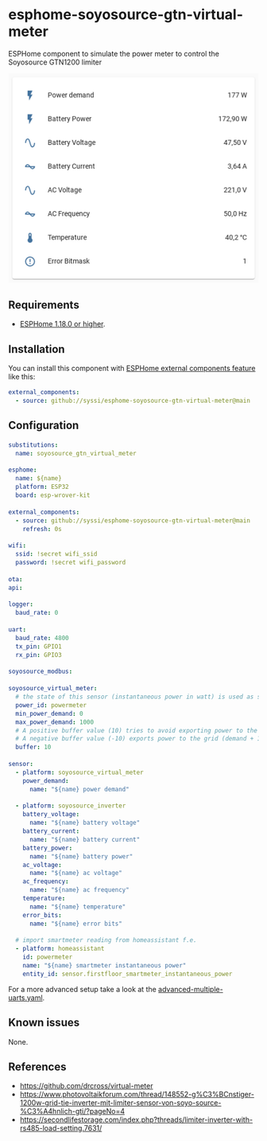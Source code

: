 # esphome-soyosource-gtn-virtual-meter

ESPHome component to simulate the power meter to control the Soyosource GTN1200 limiter

![Lovelace entities card](lovelace-entities-card.png "lovelace entities card")

## Requirements

* [ESPHome 1.18.0 or higher](https://github.com/esphome/esphome/releases).

## Installation

You can install this component with [ESPHome external components feature](https://esphome.io/components/external_components.html) like this:
```yaml
external_components:
  - source: github://syssi/esphome-soyosource-gtn-virtual-meter@main
```

## Configuration

```yaml
substitutions:
  name: soyosource_gtn_virtual_meter

esphome:
  name: ${name}
  platform: ESP32
  board: esp-wrover-kit

external_components:
  - source: github://syssi/esphome-soyosource-gtn-virtual-meter@main
    refresh: 0s

wifi:
  ssid: !secret wifi_ssid
  password: !secret wifi_password

ota:
api:

logger:
  baud_rate: 0

uart:
  baud_rate: 4800
  tx_pin: GPIO1
  rx_pin: GPIO3

soyosource_modbus:

soyosource_virtual_meter:
  # the state of this sensor (instantaneous power in watt) is used as source
  power_id: powermeter
  min_power_demand: 0
  max_power_demand: 1000
  # A positive buffer value (10) tries to avoid exporting power to the grid (demand - 10 watts)
  # A negative buffer value (-10) exports power to the grid (demand + 10 watts)
  buffer: 10

sensor:
  - platform: soyosource_virtual_meter
    power_demand:
      name: "${name} power demand"

  - platform: soyosource_inverter
    battery_voltage:
      name: "${name} battery voltage"
    battery_current:
      name: "${name} battery current"
    battery_power:
      name: "${name} battery power"
    ac_voltage:
      name: "${name} ac voltage"
    ac_frequency:
      name: "${name} ac frequency"
    temperature:
      name: "${name} temperature"
    error_bits:
      name: "${name} error bits"

  # import smartmeter reading from homeassistant f.e.
  - platform: homeassistant
    id: powermeter
    name: "${name} smartmeter instantaneous power"
    entity_id: sensor.firstfloor_smartmeter_instantaneous_power
```

For a more advanced setup take a look at the [advanced-multiple-uarts.yaml](advanced-multiple-uarts.yaml).

## Known issues

None.

## References

* https://github.com/drcross/virtual-meter
* https://www.photovoltaikforum.com/thread/148552-g%C3%BCnstiger-1200w-grid-tie-inverter-mit-limiter-sensor-von-soyo-source-%C3%A4hnlich-gti/?pageNo=4
* https://secondlifestorage.com/index.php?threads/limiter-inverter-with-rs485-load-setting.7631/

